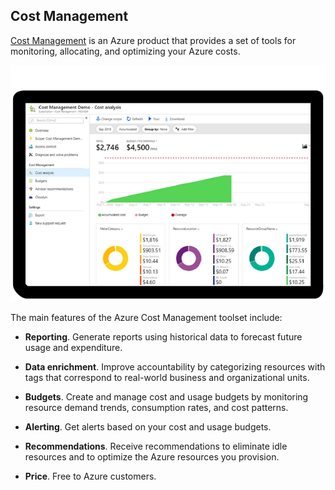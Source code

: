 ## Cost Management

[Cost Management](https://azure.microsoft.com/services/cost-management?azure-portal=true) is an Azure product that provides a set of tools for monitoring, allocating, and optimizing your Azure costs.

![Three graphics that depict a company's cost analysis by meter category, resource location, and resource group name.](../media/costmanagement.png)

The main features of the Azure Cost Management toolset include:

+ **Reporting**. Generate reports using historical data to forecast future usage and expenditure.

+ **Data enrichment**. Improve accountability by categorizing resources with tags that correspond to real-world business and organizational units.

+ **Budgets**. Create and manage cost and usage budgets by monitoring resource demand trends, consumption rates, and cost patterns.

+ **Alerting**. Get alerts based on your cost and usage budgets.

+ **Recommendations**. Receive recommendations to eliminate idle resources and to optimize the Azure resources you provision.

+ **Price**. Free to Azure customers.

